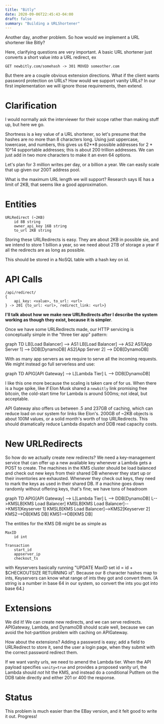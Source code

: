 ```yaml
---
title: "Bitly"
date: 2020-09-06T22:45:43-04:00
draft: false
summary: "Building a URLShortener"
---
```


Another day, another problem. So how would we implement a URL shortener like Bitly?

Here, clarifying questions are very important. A basic URL shortener just converts a short value into a URL redirect, ex

```
GET newbitly.com/somehash -> 301 MOVED someother.com
```

But there are a couple obvious extension directions. What if the client wants password protection on URLs? How would we support vanity URLs? In our first implementation we will ignore those requirements, then extend.

# Clarification

I would normally ask the interviewer for their scope rather than making stuff up, but here we go.

Shortness is a key value of a URL shortener, so let's presume that the hashes are no more than 8 characters long. Using just uppercase, lowercase, and numbers, this gives us 62\*\*8 possible addresses for 2 \* 10^14 supportable addresses; this is about 200 trillion addresses. We can just add in two more characters to make it an even 64 options.

Let's plan for 3 million writes per day, or a billion a year. We can easily scale that up given our 200T address pool.

What is the maximum URL length we will support? Research says IE has a limit of 2KB, that seems like a good approximation.

# Entities

```
URLRedirect (~2KB)
    id 8B string
    owner_api_key 16B string
    to_url 2KB string
```

Storing these URLRedirects is easy. They are about 2KB in possible sie, and we intend to store 1 billion a year, so we need about 2TB of storage a year if all the redirects are as long as possible.

This should be stored in a NoSQL table with a hash key on id.

# API Calls

```
/api/redirect/
{
    api_key: <value>, to_url: <url>
} -> 201 {to_url: <url>, redirect_link: <url>}
```

**I'll talk about how we make new URLRedirects after I describe the system working as though they exist, because it is simpler**.

Once we have some URLRedirects made, our HTTP servicing is conceptually simple in the "three tier app" pattern:

<div class="mermaid">
graph TD
	LB[Load Balancer] --> AS1
	LB[Load Balancer] --> AS2
	AS1[App Server 1] --> DDB[DynamoDB]
	AS2[App Server 2] --> DDB[DynamoDB]
</div><script async src="https://unpkg.com/mermaid@8.7.0/dist/mermaid.min.js"></script>

With as many app servers as we require to serve all the incoming requests. We might instead go full serverless and use:

<div class="mermaid">
graph TD
	APIG[API Gateway] --> L[Lambda Tier]
	L --> DDB[DynamoDB]
</div>

I like this one more because the scaling is taken care of for us. When there is a huge spike, like if Elon Musk shared a `newbitly` link promising free bitcoin, the cold-start time for Lambda is around 500ms; not ideal, but acceptable.

API Gateway also offers us between .5 and 237GB of caching, which can reduce load on our system for links like Elon's. 200GB of ~2KB objects is about 100M values, or a solid month's worth of top URLRedirects. This should dramatically reduce Lambda dispatch and DDB read capacity costs.

# New URLRedirects

So how do we actually create new redirects? We need a key-management service that can offer up a new available key whenever a Lambda gets a POST to create. The machines in the KMS cluster should be load balanced and check out new keys from their shared DB whenever they start up or their inventories are exhausted. Whenever they check out keys, they need to mark the keys as used in their shared DB. If a machine goes down randomly without offering keys, that's fine; we have tons of headroom

<div class="mermaid">
graph TD
	APIG[API Gateway] --> L[Lambda Tier]
	L --> DDB[DynamoDB]
    L-->KMSLB[KMS Load Balancer]
    KMSLB[KMS Load Balancer]-->KMS1[Keyserver 1]
    KMSLB[KMS Load Balancer]-->KMS2[Keyserver 2]
    KMS2-->DB[KMS DB]
    KMS1-->DB[KMS DB]
</div>

The entities for the KMS DB might be as simple as

```
MaxID
    id int

Transaction
    start_id
    appserver_ip
    checkout_ts
```

with Keyservers basically running "UPDATE MaxID set id = id + \$CHECKOUTSIZE RETURNING id". Because our 8 character hashes map to ints, Keyservers can know what range of ints they got and convert them. (A string is a number in base 64 in our system, so convert the ints you got into base 64.)

# Extensions

We did it! We can create new redirects, and we can serve redirects. APIGateway, Lambda, and DynamoDB should scale well, because we can avoid the hot-partition problem with caching on APIGateway.

How about the extensions? Adding a password is easy; add a field to URLRedirect to store it, send the user a login page, when they submit with the correct password redirect them.

If we want vanity urls, we need to amend the Lambda tier. When the API payload specifies `vanity=true` and provides a proposed vanity url, the Lambda should _not_ hit the KMS, and instead do a conditional PutItem on the DDB table directly and either 201 or 400 the response.

# Status

This problem is much easier than the EBay version, and it felt good to write it out. Progress!

